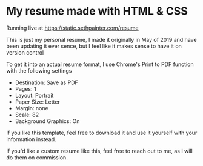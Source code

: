 # My resume made with HTML & CSS

Running live at https://static.sethpainter.com/resume

This is just my personal resume, I made it originally in May of 2019 and have been updating it ever sence, but I feel like it makes sense to have it on version control

To get it into an actual resume format, I use Chrome's Print to PDF function with the following settings

- Destination: Save as PDF
- Pages: 1
- Layout: Portrait
- Paper Size: Letter
- Margin: none
- Scale: 82
- Background Graphics: On

If you like this template, feel free to download it and use it yourself with your information instead.

If you'd like a custom resume like this, feel free to reach out to me, as I will do them on commission.